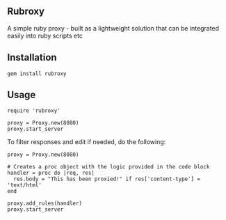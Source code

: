 ## Rubroxy

A simple ruby proxy - built as a lightweight solution that can be integrated easily into ruby scripts etc

## Installation

`gem install rubroxy`

## Usage

```
require 'rubroxy'

proxy = Proxy.new(8080)
proxy.start_server
```

To filter responses and edit if needed, do the following:

```
proxy = Proxy.new(8080)

# Creates a proc object with the logic provided in the code block
handler = proc do |req, res|
  res.body = "This has been proxied!" if res['content-type'] = 'text/html'
end

proxy.add_rules(handler)
proxy.start_server
```